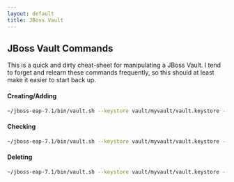 ```yaml
---
layout: default
title: JBoss Vault
---
```


## JBoss Vault Commands

This is a quick and dirty cheat-sheet for manipulating a JBoss Vault.  I tend to forget and relearn these commands frequently, so this should at least make it easier to start back up.



#### Creating/Adding
```bash
~/jboss-eap-7.1/bin/vault.sh --keystore vault/myvault/vault.keystore --keystore-password mysecretpassword --alias vault --vault-block myvaultblock --attribute password --sec-attr "my_secret_password_value" --enc-dir vault/myvault
```

#### Checking
```bash
~/jboss-eap-7.1/bin/vault.sh --keystore vault/myvault/vault.keystore --keystore-password mysecretpassword --alias vault --check-sec-attr --vault-block myvaultblock --attribute password --enc-dir vault/myvault --iteration 23 --salt 12345678
```

#### Deleting
```bash
~/jboss-eap-7.1/bin/vault.sh --keystore vault/myvault/vault.keystore --keystore-password mysecretpassword --alias vault  --vault-block myvaultblock -r password --enc-dir vault/myvault/
```
